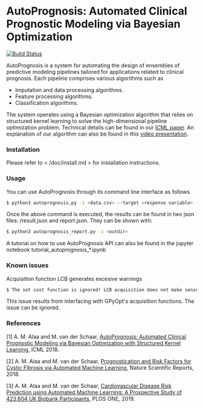 # AutoPrognosis: Automated Clinical Prognostic Modeling via Bayesian Optimization

[![Build Status](https://travis-ci.org/joemccann/dillinger.svg?branch=master)](https://travis-ci.org/joemccann/dillinger)

AutoPrognosis is a system for automating the design of ensembles of predictive modeling pipelines tailored for applications related to clinical prognosis. Each pipeline comprises various algorithms such as
  - Imputation and data processing algorithms.
  - Feature processing algorithms.
  - Classification algorithms.

The system operates using a Bayesian optimization algorithm that relies on structured kernel learning to solve the high-dimensional pipeline optimization problem. Technical details can be found in our [ICML paper](https://icml.cc/Conferences/2018/Schedule?showEvent=2050). An explanation of our algorithm can also be found in this [video presentation](https://www.youtube.com/watch?v=d1uEATa0qIo).

### Installation

Please refer to < /doc/install.md > for installation instructions.

### Usage

You can use AutoPrognosis through its command line interface as follows

```sh
$ python3 autoprognosis.py -i <data.csv> --target <response variable> -o <outdir>  [ -n <num_sample> --it <num_iterations> ]
```
Once the above command is executed, the results can be found in two json files: <outdir>/result.json and <outdir>report.json. They can be shown with:

```sh
$ python3 autoprognosis_report.py -i <outdir>
```
A tutorial on how to use AutoPrognosis API can also be found in the jupyter notebook tutorial_autoprognosis_*.ipynb

### Known issues
Acquisition function LCB generates excesive warnings
```sh
$ The set cost function is ignored! LCB acquisition does not make sense with cost.
```
This issue results from interfacing with GPyOpt's acquisition functions. The issue can be ignored.

### References

[1] A. M. Alaa and M. van der Schaar, [AutoPrognosis: Automated Clinical Prognostic Modeling via Bayesian Optimization with Structured Kernel Learning](http://proceedings.mlr.press/v80/alaa18b.html), ICML 2018.

[2] A. M. Alaa and M. van der Schaar, [Prognostication and Risk Factors for Cystic Fibrosis via Automated Machine Learning](https://www.nature.com/articles/s41598-018-29523-2), Nature Scientific Reports, 2018.

[3] A. M. Alaa and M. van der Schaar, [Cardiovascular Disease Risk Prediction using Automated Machine Learning: A Prospective Study of 423,604 UK Biobank Participants](https://www.ncbi.nlm.nih.gov/pubmed/31091238), PLOS ONE, 2019.





